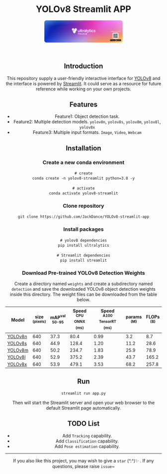 
<div align="center">

# YOLOv8 Streamlit APP

  <p>
    <a align="center" href="https://ultralytics.com/yolov8" target="_blank">
      <img width="50%" src="pic_bed/banner-yolov8.png"></a>
  </p>

<br>


## Introduction
This repository supply a user-friendly interactive interface for [YOLOv8](https://github.com/ultralytics/ultralytics) and the interface is powered by [Streamlit](https://github.com/streamlit/streamlit). It could serve as a resource for future reference while working on your own projects.

## Features
- Feature1: Object detection task.
- Feature2: Multiple detection models. `yolov8n`, `yolov8s`, `yolov8m`, `yolov8l`, `yolov8x`
- Feature3: Multiple input formats. `Image`, `Video`, `Webcam`

## Installation
### Create a new conda environment
```commandline
# create
conda create -n yolov8-streamlit python=3.8 -y

# activate
conda activate yolov8-streamlit
```
### Clone repository
```commandline
git clone https://github.com/JackDance/YOLOv8-streamlit-app
```

### Install packages
```commandline
# yolov8 dependencies
pip install ultralytics

# Streamlit dependencies
pip install streamlit
```
### Download Pre-trained YOLOv8 Detection Weights
Create a directory named `weights` and create a subdirectory named `detection` and save the downloaded YOLOv8 object detection weights inside this directory. The weight files can be downloaded from the table below.

| Model                                                                                | size<br><sup>(pixels) | mAP<sup>val<br>50-95 | Speed<br><sup>CPU ONNX<br>(ms) | Speed<br><sup>A100 TensorRT<br>(ms) | params<br><sup>(M) | FLOPs<br><sup>(B) |
| ------------------------------------------------------------------------------------ | --------------------- | -------------------- | ------------------------------ | ----------------------------------- | ------------------ | ----------------- |
| [YOLOv8n](https://github.com/ultralytics/assets/releases/download/v0.0.0/yolov8n.pt) | 640                   | 37.3                 | 80.4                           | 0.99                                | 3.2                | 8.7               |
| [YOLOv8s](https://github.com/ultralytics/assets/releases/download/v0.0.0/yolov8s.pt) | 640                   | 44.9                 | 128.4                          | 1.20                                | 11.2               | 28.6              |
| [YOLOv8m](https://github.com/ultralytics/assets/releases/download/v0.0.0/yolov8m.pt) | 640                   | 50.2                 | 234.7                          | 1.83                                | 25.9               | 78.9              |
| [YOLOv8l](https://github.com/ultralytics/assets/releases/download/v0.0.0/yolov8l.pt) | 640                   | 52.9                 | 375.2                          | 2.39                                | 43.7               | 165.2             |
| [YOLOv8x](https://github.com/ultralytics/assets/releases/download/v0.0.0/yolov8x.pt) | 640                   | 53.9                 | 479.1                          | 3.53                                | 68.2               | 257.8             |


## Run
```commandline
streamlit run app.py
```
Then will start the Streamlit server and open your web browser to the default Streamlit page automatically.


## TODO List
- Add `Tracking` capability.
- Add `Classification` capability.
- Add `Pose estimation` capability.


***

If you also like this project, you may wish to give a `star` (^.^)✨ . If any questions, please raise `issue`~
